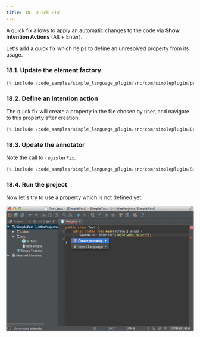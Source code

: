 ```yaml
---
title: 18. Quick Fix
---
```



A quick fix allows to apply an automatic changes to the code via **Show Intention Actions** (Alt + Enter).

Let's add a quick fix which helps to define an unresolved property from its usage.

### 18.1. Update the element factory

```java
{% include /code_samples/simple_language_plugin/src/com/simpleplugin/psi/SimpleElementFactory.java %}
```

### 18.2. Define an intention action

The quick fix will create a property in the file chosen by user, and navigate to this property after creation.

```java
{% include /code_samples/simple_language_plugin/src/com/simpleplugin/CreatePropertyQuickFix.java %}
```

### 18.3. Update the annotator

Note the call to `registerFix`.

```java
{% include /code_samples/simple_language_plugin/src/com/simpleplugin/SimpleAnnotator.java %}
```

### 18.4. Run the project

Now let's try to use a property which is not defined yet.

![Quick Fix](img/quick_fix.png)
